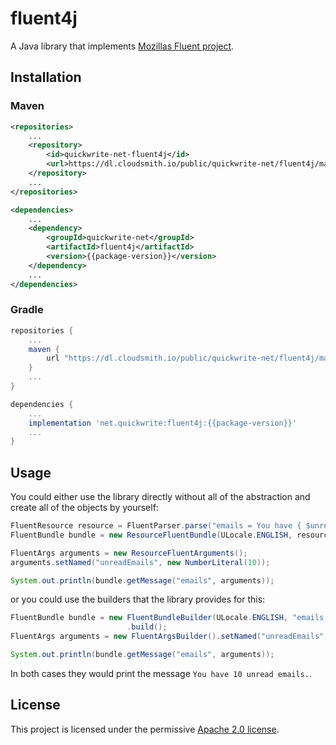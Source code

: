 # fluent4j
A Java library that implements [Mozillas Fluent project](https://www.projectfluent.org/).

## Installation
### Maven
```xml
<repositories>
    ...
    <repository>
        <id>quickwrite-net-fluent4j</id>
        <url>https://dl.cloudsmith.io/public/quickwrite-net/fluent4j/maven/</url>
    </repository>
    ...
</repositories>
```
```xml
<dependencies>
    ...
    <dependency>
        <groupId>quickwrite-net</groupId>
        <artifactId>fluent4j</artifactId>
        <version>{{package-version}}</version>
    </dependency>
    ...
</dependencies>
```

### Gradle
```groovy
repositories {
    ...
    maven {
        url "https://dl.cloudsmith.io/public/quickwrite-net/fluent4j/maven/"
    }
    ...
}
```
```groovy
dependencies {
    ...
    implementation 'net.quickwrite:fluent4j:{{package-version}}'
    ...
}
```

## Usage

You could either use the library directly without all of the abstraction and create all of the
objects by yourself:

```java
FluentResource resource = FluentParser.parse("emails = You have { $unreadEmails } unread emails.");
FluentBundle bundle = new ResourceFluentBundle(ULocale.ENGLISH, resource);

FluentArgs arguments = new ResourceFluentArguments();
arguments.setNamed("unreadEmails", new NumberLiteral(10));

System.out.println(bundle.getMessage("emails", arguments));
```

or you could use the builders that the library provides for this:

```java
FluentBundle bundle = new FluentBundleBuilder(ULocale.ENGLISH, "emails = You have { $unreadEmails } unread emails.")
                          .build();
FluentArgs arguments = new FluentArgsBuilder().setNamed("unreadEmails", 10).build();

System.out.println(bundle.getMessage("emails", arguments));
```

In both cases they would print the message `You have 10 unread emails.`.

## License
This project is licensed under the permissive [Apache 2.0 license](LICENSE).

